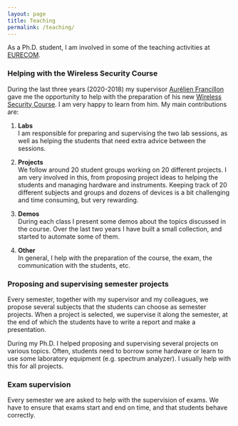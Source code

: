 ```yaml
---
layout: page
title: Teaching
permalink: /teaching/
---
```


As a Ph.D. student, I am involved in some of the teaching activities at [EURECOM][1].

### Helping with the Wireless Security Course

During the last three years (2020-2018) my supervisor [Aurélien Francillon][0] gave me the
opportunity to help with the preparation of his new [Wireless Security Course][2]. I am very
happy to learn from him. My main contributions are:

1. **Labs**<br/>
   I am responsible for preparing and supervising the two lab sessions, as well
   as helping the students that need extra advice between the sessions.

2. **Projects**<br/>
   We follow around 20 student groups working on 20 different projects. I am
   very involved in this, from proposing project ideas to helping the students
   and managing hardware and instruments. Keeping track of 20 different subjects
   and groups and dozens of devices is a bit challenging and time consuming, but
   very rewarding.

3. **Demos**<br/>
   During each class I present some demos about the topics discussed in the
   course. Over the last two years I have built a small collection,
   and started to automate some of them.

4. **Other**<br/>
   In general, I help with the preparation of the course, the exam, the
   communication with the students, etc.

### Proposing and supervising semester projects

Every semester, together with my supervisor and my colleagues, we propose
several subjects that the students can choose as semester projects. When a
project is selected, we supervise it along the semester, at the end of which the
students have to write a report and make a presentation.

During my Ph.D. I helped proposing and supervising several projects on various
topics. Often, students need to borrow some hardware or learn to use some
laboratory equipment (e.g. spectrum analyzer). I usually help with this for all
projects.

### Exam supervision

Every semester we are asked to help with the supervision of exams. We have to
ensure that exams start and end on time, and that students behave correctly. 

[0]: http://s3.eurecom.fr/~aurel/
[1]: http://www.eurecom.fr/en
[2]: http://www.eurecom.fr/en/course/WiSec-2018Fall
[3]: http://openbts.org/site/wp-content/uploads/ebook/Getting_Started_with_OpenBTS_Range_Networks.pdf
[4]: https://github.com/martinmarinov/TempestSDR
[5]: https://github.com/fulldecent/system-bus-radio
[6]: https://github.com/jopohl/urh
[7]: https://www.rtl-sdr.com/about-rtl-sdr/
[8]: https://www.usenix.org/conference/woot18/presentation/ogen
[9]: https://www.usenix.org/system/files/conference/usenixsecurity18/sec18-zeng.pdf
[10]: https://acmccs.github.io/papers/p103-zhangAemb.pdf
